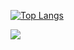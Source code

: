 [![Top Langs](https://github-readme-stats.vercel.app/api/top-langs/?username=Namelocms&layout=compact&theme=transparent&hide_title=true)](https://github.com/anuraghazra/github-readme-stats)

![](https://komarev.com/ghpvc/?username=Namelocms)

<!--
**Namelocms/Namelocms** is a ✨ _special_ ✨ repository because its `README.md` (this file) appears on your GitHub profile.

Here are some ideas to get you started:

- 🔭 I’m currently working on ...
- 🌱 I’m currently learning ...
- 👯 I’m looking to collaborate on ...
- 🤔 I’m looking for help with ...
- 💬 Ask me about ...
- 📫 How to reach me: ...
- 😄 Pronouns: ...
- ⚡ Fun fact: ...
-->

